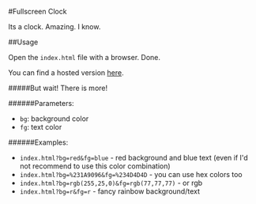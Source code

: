 #Fullscreen Clock

Its a clock. Amazing. I know.

##Usage

Open the `index.html` file with a browser. Done.

You can find a hosted version [here](https://derenderkeks.github.io/FullscreenClock/).

#####But wait! There is more!

######Parameters:
* `bg`: background color
* `fg`: text color

######Examples:
* `index.html?bg=red&fg=blue` - red background and blue text (even if I'd not recommend to use this color combination)
* `index.html?bg=%231A9096&fg=%234D4D4D` - you can use hex colors too
* `index.html?bg=rgb(255,25,0)&fg=rgb(77,77,77)` - or rgb
* `index.html?bg=r&fg=r` - fancy rainbow background/text
